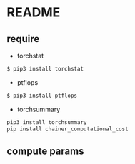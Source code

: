 # README


## require

- torchstat

```bash
$ pip3 install torchstat 
```

- ptflops

```bash
$ pip3 install ptflops
```

- torchsummary

```bash
pip3 install torchsummary
pip install chainer_computational_cost
```

## compute params


